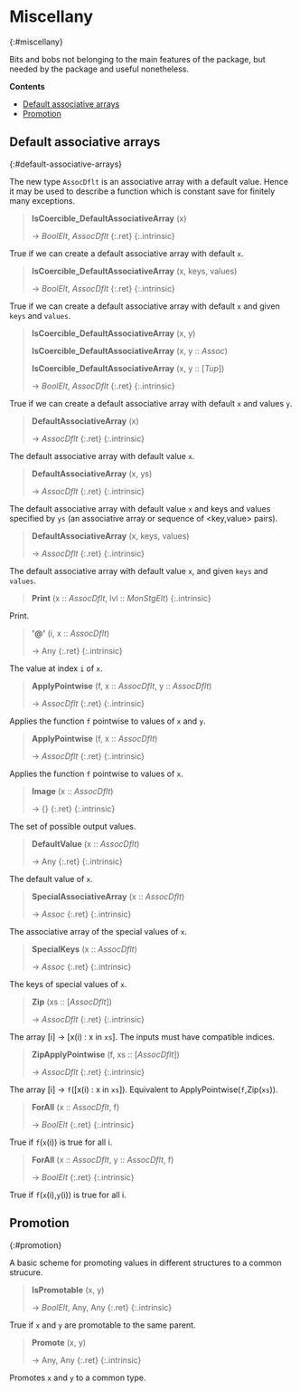 # Miscellany
{:#miscellany}

Bits and bobs not belonging to the main features of the package, but needed by the package and useful nonetheless.

**Contents**
* [Default associative arrays](#default-associative-arrays)
* [Promotion](#promotion)

## Default associative arrays
{:#default-associative-arrays}

The new type `AssocDflt` is an associative array with a default value. Hence it may be used to describe a function which is constant save for finitely many exceptions.

<a id="IsCoercible_DefaultAssociativeArray"></a><a id="IsCoercible_DefaultAssociativeArray--any"></a>
> **IsCoercible_DefaultAssociativeArray** (x)
> 
> -> *BoolElt*, *AssocDflt*
> {:.ret}
{:.intrinsic}

True if we can create a default associative array with default `x`.


<a id="IsCoercible_DefaultAssociativeArray-2"></a><a id="IsCoercible_DefaultAssociativeArray--any--etc"></a><a id="IsCoercible_DefaultAssociativeArray--any--any--any"></a>
> **IsCoercible_DefaultAssociativeArray** (x, keys, values)
> 
> -> *BoolElt*, *AssocDflt*
> {:.ret}
{:.intrinsic}

True if we can create a default associative array with default `x` and given `keys` and `values`.


<a id="IsCoercible_DefaultAssociativeArray-3"></a><a id="IsCoercible_DefaultAssociativeArray--any--etc-2"></a><a id="IsCoercible_DefaultAssociativeArray--any--any"></a><a id="IsCoercible_DefaultAssociativeArray--any--Assoc"></a><a id="IsCoercible_DefaultAssociativeArray--any--seq-Tup"></a>
> **IsCoercible_DefaultAssociativeArray** (x, y)
> 
> **IsCoercible_DefaultAssociativeArray** (x, y :: *Assoc*)
> 
> **IsCoercible_DefaultAssociativeArray** (x, y :: [*Tup*])
> 
> -> *BoolElt*, *AssocDflt*
> {:.ret}
{:.intrinsic}

True if we can create a default associative array with default `x` and values `y`.






<a id="DefaultAssociativeArray"></a><a id="DefaultAssociativeArray--any"></a>
> **DefaultAssociativeArray** (x)
> 
> -> *AssocDflt*
> {:.ret}
{:.intrinsic}

The default associative array with default value `x`.


<a id="DefaultAssociativeArray-2"></a><a id="DefaultAssociativeArray--any--etc"></a><a id="DefaultAssociativeArray--any--any"></a>
> **DefaultAssociativeArray** (x, ys)
> 
> -> *AssocDflt*
> {:.ret}
{:.intrinsic}

The default associative array with default value `x` and keys and values specified by `ys` (an associative array or sequence of <key,value> pairs).


<a id="DefaultAssociativeArray-3"></a><a id="DefaultAssociativeArray--any--etc-2"></a><a id="DefaultAssociativeArray--any--any--any"></a>
> **DefaultAssociativeArray** (x, keys, values)
> 
> -> *AssocDflt*
> {:.ret}
{:.intrinsic}

The default associative array with default value `x`, and given `keys` and `values`.


<a id="Print"></a><a id="Print--AssocDflt--etc"></a><a id="Print--AssocDflt--MonStgElt"></a>
> **Print** (x :: *AssocDflt*, lvl :: *MonStgElt*)
{:.intrinsic}

Print.


<a id="@"></a><a id="@--any--etc"></a><a id="@--any--AssocDflt"></a>
> **\'@\'** (i, x :: *AssocDflt*)
> 
> -> Any
> {:.ret}
{:.intrinsic}

The value at index `i` of `x`.


<a id="ApplyPointwise"></a><a id="ApplyPointwise--any--etc"></a><a id="ApplyPointwise--any--AssocDflt--AssocDflt"></a>
> **ApplyPointwise** (f, x :: *AssocDflt*, y :: *AssocDflt*)
> 
> -> *AssocDflt*
> {:.ret}
{:.intrinsic}

Applies the function `f` pointwise to values of `x` and `y`.


<a id="ApplyPointwise-2"></a><a id="ApplyPointwise--any--etc-2"></a><a id="ApplyPointwise--any--AssocDflt"></a>
> **ApplyPointwise** (f, x :: *AssocDflt*)
> 
> -> *AssocDflt*
> {:.ret}
{:.intrinsic}

Applies the function `f` pointwise to values of `x`.


<a id="Image"></a><a id="Image--AssocDflt"></a>
> **Image** (x :: *AssocDflt*)
> 
> -> {}
> {:.ret}
{:.intrinsic}

The set of possible output values.


<a id="DefaultValue"></a><a id="DefaultValue--AssocDflt"></a>
> **DefaultValue** (x :: *AssocDflt*)
> 
> -> Any
> {:.ret}
{:.intrinsic}

The default value of `x`.


<a id="SpecialAssociativeArray"></a><a id="SpecialAssociativeArray--AssocDflt"></a>
> **SpecialAssociativeArray** (x :: *AssocDflt*)
> 
> -> *Assoc*
> {:.ret}
{:.intrinsic}

The associative array of the special values of `x`.


<a id="SpecialKeys"></a><a id="SpecialKeys--AssocDflt"></a>
> **SpecialKeys** (x :: *AssocDflt*)
> 
> -> *Assoc*
> {:.ret}
{:.intrinsic}

The keys of special values of `x`.


<a id="Zip"></a><a id="Zip--seq-AssocDflt"></a>
> **Zip** (xs :: [*AssocDflt*])
> 
> -> *AssocDflt*
> {:.ret}
{:.intrinsic}

The array [i] -> [x(i) : x in `xs`]. The inputs must have compatible indices.


<a id="ZipApplyPointwise"></a><a id="ZipApplyPointwise--any--etc"></a><a id="ZipApplyPointwise--any--seq-AssocDflt"></a>
> **ZipApplyPointwise** (f, xs :: [*AssocDflt*])
> 
> -> *AssocDflt*
> {:.ret}
{:.intrinsic}

The array [i] -> `f`([x(i) : x in `xs`]). Equivalent to ApplyPointwise(`f`,Zip(`xs`)).


<a id="ForAll"></a><a id="ForAll--AssocDflt--etc"></a><a id="ForAll--AssocDflt--any"></a>
> **ForAll** (x :: *AssocDflt*, f)
> 
> -> *BoolElt*
> {:.ret}
{:.intrinsic}

True if `f`(`x`(i)) is true for all i.


<a id="ForAll-2"></a><a id="ForAll--AssocDflt--etc-2"></a><a id="ForAll--AssocDflt--AssocDflt--any"></a>
> **ForAll** (x :: *AssocDflt*, y :: *AssocDflt*, f)
> 
> -> *BoolElt*
> {:.ret}
{:.intrinsic}

True if `f`(`x`(i),`y`(i)) is true for all i.


## Promotion
{:#promotion}

A basic scheme for promoting values in different structures to a common strucure.

<a id="IsPromotable"></a><a id="IsPromotable--any--etc"></a><a id="IsPromotable--any--any"></a>
> **IsPromotable** (x, y)
> 
> -> *BoolElt*, Any, Any
> {:.ret}
{:.intrinsic}

True if `x` and `y` are promotable to the same parent.


<a id="Promote"></a><a id="Promote--any--etc"></a><a id="Promote--any--any"></a>
> **Promote** (x, y)
> 
> -> Any, Any
> {:.ret}
{:.intrinsic}

Promotes `x` and `y` to a common type.


